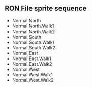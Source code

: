 <h2> RON File sprite sequence </h2>
 
- Normal.North
- Normal.North.Walk1
- Normal.North.Walk2
- Normal.South
- Normal.South.Walk1
- Normal.South.Walk2
- Normal.East
- Normal.East.Walk1
- Normal.East.Walk2
- Normal.West
- Normal.West.Walk1
- Normal.West.Walk2